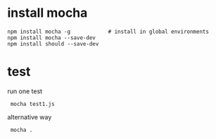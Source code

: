 
# install mocha

```
npm install mocha -g            # install in global environments
npm install mocha --save-dev
npm install should --save-dev
```

# test
run one test
```
 mocha test1.js
```
alternative way
```
 mocha .
```
